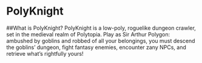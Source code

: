 # PolyKnight
##What is PolyKnight?
PolyKnight is a low-poly, roguelike dungeon crawler, set in the medieval realm of Polytopia. Play as Sir Arthur Polygon: ambushed by goblins and robbed of all your belongings, you must descend the goblins’ dungeon, fight fantasy enemies, encounter zany NPCs, and retrieve what’s rightfully yours!
